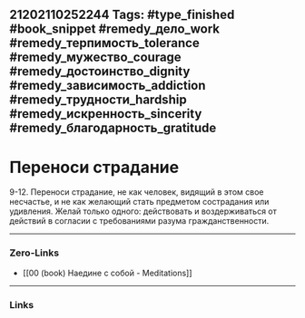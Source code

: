 21202110252244
Tags: #type_finished #book_snippet #remedy_дело_work #remedy_терпимость_tolerance #remedy_мужество_courage #remedy_достоинство_dignity #remedy_зависимость_addiction #remedy_трудности_hardship #remedy_искренность_sincerity #remedy_благодарность_gratitude
---
# Переноси страдание

 9-12. Переноси страдание, не как человек, видящий в этом свое несчастье, и не как желающий стать предметом сострадания или удивления. Желай только одного: действовать и воздерживаться от действий в согласии с требованиями разума гражданственности. 

---
### Zero-Links
- [[00 (book) Наедине с собой - Meditations]]
---
### Links
